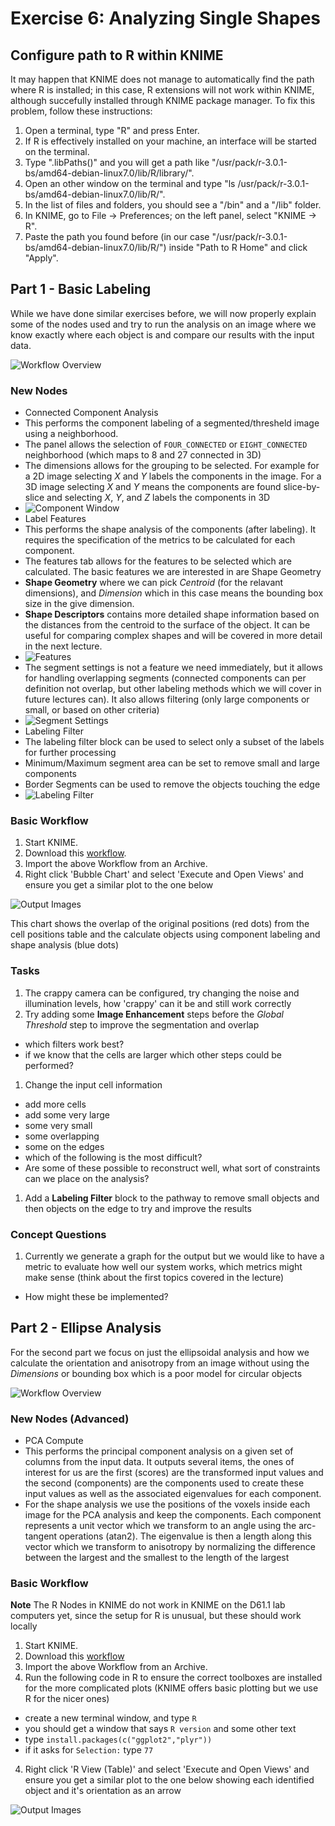# Exercise 6: Analyzing Single Shapes

## Configure path to R within KNIME

It may happen that KNIME does not manage to automatically find the path where R is installed; in this
case, R extensions will not work within KNIME, although succefully installed through KNIME package manager.
To fix this problem, follow these instructions:

1. Open a terminal, type "R" and press Enter.
2. If R is effectively installed on your machine, an interface will be started on the terminal.
3. Type ".libPaths()" and you will get a path like "/usr/pack/r-3.0.1-bs/amd64-debian-linux7.0/lib/R/library/".
4. Open an other window on the terminal and type "ls /usr/pack/r-3.0.1-bs/amd64-debian-linux7.0/lib/R/".
5. In the list of files and folders, you should see a "/bin" and a "/lib" folder.
6. In KNIME, go to File -> Preferences; on the left panel, select "KNIME -> R".
7. Paste the path you found before (in our case "/usr/pack/r-3.0.1-bs/amd64-debian-linux7.0/lib/R/") inside
   "Path to R Home" and click "Apply".

## Part 1 - Basic Labeling

While we have done similar exercises before, we will now properly explain some of the nodes used and try to run the analysis on an image where we know exactly where each object is and compare our results with the input data.

![Workflow Overview](https://rawgithub.com/kmader/Quantitative-Big-Imaging-2015/master/Exercises/06-files/CellImage.svg)


### New Nodes
- Connected Component Analysis
 - This performs the component labeling of a segmented/thresheld image using a neighborhood. 
 - The panel allows the selection of ```FOUR_CONNECTED``` or ```EIGHT_CONNECTED``` neighborhood (which maps to 8 and 27 connected in 3D)
 - The dimensions allows for the grouping to be selected. For example for a 2D image selecting _X_ and _Y_ labels the components in the image. For a 3D image selecting _X_ and _Y_ means the components are found slice-by-slice and selecting _X_, _Y_, and _Z_ labels the components in 3D
 - ![Component Window](06-files/ConnectedComponents.png)
- Label Features
 - This performs the shape analysis of the components (after labeling). It requires the specification of the metrics to be calculated for each component.
 - The features tab allows for the features to be selected which are calculated. The basic features we are interested in are Shape Geometry 
 - __Shape Geometry__ where we can pick _Centroid_ (for the relavant dimensions), and _Dimension_ which in this case means the bounding box size in the give dimension.
 - __Shape Descriptors__ contains more detailed shape information based on the distances from the centroid to the surface of the object. It can be useful for comparing complex shapes and will be covered in more detail in the next lecture.
 - ![Features](06-files/LabelFeatures2.png)
 - The segment settings is not a feature we need immediately, but it allows for handling overlapping segments (connected components can per definition not overlap, but other labeling methods which we will cover in future lectures can). It also allows filtering (only large components or small, or based on other criteria)
 - ![Segment Settings](06-files/LabelFeatures1.png)
- Labeling Filter
 - The labeling filter block can be used to select only a subset of the labels for further processing
 - Minimum/Maximum segment area can be set to remove small and large components
 - Border Segments can be used to remove the objects touching the edge
 - ![Labeling Filter](06-files/LabelFilter1.png)
 
### Basic Workflow

1. Start KNIME.
2. Download this [workflow](06-files/KNIME_CellImage.zip?raw=true).
3. Import the above Workflow from an Archive.
4. Right click 'Bubble Chart' and select 'Execute and Open Views' and ensure you get a similar plot to the one below

![Output Images](06-files/CellImage_Plot.png)

This chart shows the overlap of the original positions (red dots) from the cell positions table and the calculate objects using component labeling and shape analysis (blue dots)

### Tasks
1. The crappy camera can be configured, try changing the noise and illumination levels, how 'crappy' can it be and still work correctly
1. Try adding some __Image Enhancement__ steps before the _Global Threshold_ step to improve the segmentation and overlap
 - which filters work best?
 - if we know that the cells are larger which other steps could be performed?
1. Change the input cell information 
 - add more cells
 - add some very large
 - some very small
 - some overlapping
 - some on the edges
 - which of the following is the most difficult?
 - Are some of these possible to reconstruct well, what sort of constraints can we place on the analysis?
1. Add a __Labeling Filter__ block to the pathway to remove small objects and then objects on the edge to try and improve the results

### Concept Questions
1. Currently we generate a graph for the output but we would like to have a metric to evaluate how well our system works, which metrics might make sense (think about the first topics covered in the lecture)
 - How might these be implemented?

## Part 2 - Ellipse Analysis
For the second part we focus on just the ellipsoidal analysis and how we calculate the orientation and anisotropy from an image without using the _Dimensions_ or bounding box which is a poor model for circular objects


![Workflow Overview](https://rawgithub.com/kmader/Quantitative-Big-Imaging-2015/master/Exercises/06-files/EllipticalModel.svg)

### New Nodes (Advanced)
- PCA Compute
 - This performs the principal component analysis on a given set of columns from the input data. It outputs several items, the ones of interest for us are the first (scores) are the transformed input values and the second (components) are the components used to create these input values as well as the associated eigenvalues for each component.
 - For the shape analysis we use the positions of the voxels inside each image for the PCA analysis and keep the components. Each component represents a unit vector which we transform to an angle using the arc-tangent operations (atan2). The eigenvalue is then a length along this vector which we transform to anisotropy by normalizing the difference between the largest and the smallest to the length of the largest


### Basic Workflow

__Note__ The R Nodes in KNIME do not work in KNIME on the D61.1 lab computers yet, since the setup for R is unusual, but these should work locally

1. Start KNIME.
2. Download this [workflow](06-files/KNIME-EllipticalModel.zip?raw=true)
3. Import the above Workflow from an Archive.
4. Run the following code in R to ensure the correct toolboxes are installed for the more complicated plots (KNIME offers basic plotting but we use R for the nicer ones)
 - create a new terminal window, and type ```R```
 - you should get a window that says ```R version``` and some other text
 - type ```install.packages(c("ggplot2","plyr"))```
 - if it asks for ```Selection:``` type ```77```
4. Right click 'R View (Table)' and select 'Execute and Open Views' and ensure you get a similar plot to the one below showing each identified object and it's orientation as an arrow

![Output Images](06-files/EllipseAnalysis_Arrows.png)


